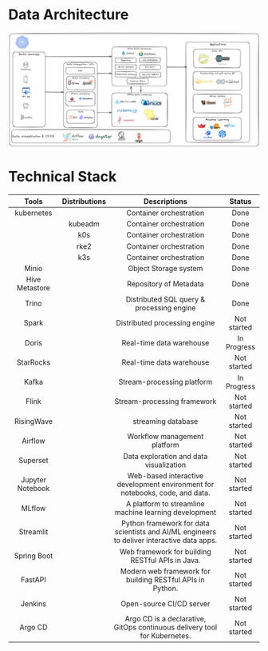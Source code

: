 # Data Architecture

![Architecture](./architecture.png)

# Technical Stack

|     Tools       | Distributions |                                        Descriptions                                        |   Status    |
|:--------------: | :-----------: | :----------------------------------------------------------------------------------------: | :---------: |
|   kubernetes    |               |                                  Container orchestration                                   |    Done     |
|                 |    kubeadm    |                                  Container orchestration                                   |    Done     |
|                 |      k0s      |                                  Container orchestration                                   |    Done     |
|                 |     rke2      |                                  Container orchestration                                   |    Done     |
|                 |      k3s      |                                  Container orchestration                                   |    Done     |
|     Minio       |               |                                   Object Storage system                                    |    Done     |
| Hive Metastore  |               |                                   Repository of Metadata                                   |    Done     |
|     Trino       |               |                         Distributed SQL query & processing engine                          |    Done     |
|     Spark       |               |                               Distributed processing engine                                | Not started |
|     Doris       |               |                                  Real-time data warehouse                                  | In Progress |
|   StarRocks     |               |                                  Real-time data warehouse                                  | Not started |
|     Kafka       |               |                                 Stream-processing platform                                 | In Progress |
|     Flink       |               |                                Stream-processing framework                                 | Not started |
|   RisingWave    |               |                                     streaming database                                     | Not started |
|    Airflow      |               |                                Workflow management platform                                | Not started |
|    Superset     |               |                          Data exploration and data visualization                           | Not started |
|Jupyter Notebook |               |        Web-based interactive development environment for notebooks, code, and data.        | Not started |
|     MLflow      |               |                   A platform to streamline machine learning development                    | Not started |
|   Streamlit     |               | Python framework for data scientists and AI/ML engineers to deliver interactive data apps. | Not started |
|  Spring Boot    |               |                      Web framework for building RESTful APIs in Java.                      | Not started |
|    FastAPI      |               |                 Modern web framework for building RESTful APIs in Python.                  | Not started |
|    Jenkins      |               |                                  Open-source CI/CD server                                  | Not started |
|    Argo CD      |               |         Argo CD is a declarative, GitOps continuous delivery tool for Kubernetes.          | Not started |
